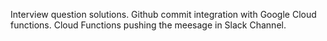 Interview question solutions.
Github commit integration with Google Cloud functions.
Cloud Functions pushing the meesage in Slack Channel.
